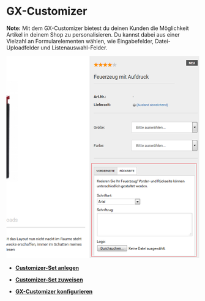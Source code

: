 # GX-Customizer 

**Note:** Mit dem GX-Customizer bietest du deinen Kunden die Möglichkeit Artikel in deinem Shop zu personalisieren. Du kannst dabei aus einer Vielzahl an Formularelementen wählen, wie Eingabefelder, Datei-Uploadfelder und Listenauswahl-Felder.

![](Bilder/Abb091_GX-CustomizerInDerShopansicht_.png "GX-Customizer in der Shopansicht")

-   **[Customizer-Set anlegen](8_5_1_Customizer_Set_anlegen.md)**  

-   **[Customizer-Set zuweisen](8_5_2_Customizer_Set_zuweisen.md)**  

-   **[GX-Customizer konfigurieren](8_5_3_GX_Customizer_konfigurieren.md)**  




